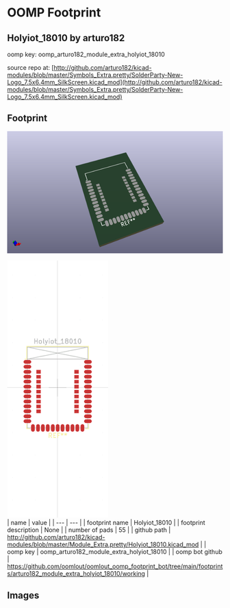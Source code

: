 # OOMP Footprint  
## Holyiot_18010  by arturo182  
  
oomp key: oomp_arturo182_module_extra_holyiot_18010  
  
source repo at: [http://github.com/arturo182/kicad-modules/blob/master/Symbols_Extra.pretty/SolderParty-New-Logo_7.5x6.4mm_SilkScreen.kicad_mod](http://github.com/arturo182/kicad-modules/blob/master/Symbols_Extra.pretty/SolderParty-New-Logo_7.5x6.4mm_SilkScreen.kicad_mod)  
## Footprint  
  
[![working_kicad_pcb_3d.png](working_kicad_pcb_3d_600.png)](working_kicad_pcb_3d.png)  
  
[![working.png](working_600.png)](working.png)  
| name | value | 
| --- | --- | 
| footprint name | Holyiot_18010 | 
| footprint description | None | 
| number of pads | 55 | 
| github path | http://github.com/arturo182/kicad-modules/blob/master/Module_Extra.pretty/Holyiot_18010.kicad_mod | 
| oomp key | oomp_arturo182_module_extra_holyiot_18010 | 
| oomp bot github | https://github.com/oomlout/oomlout_oomp_footprint_bot/tree/main/footprints/arturo182_module_extra_holyiot_18010/working | 
## Images  

